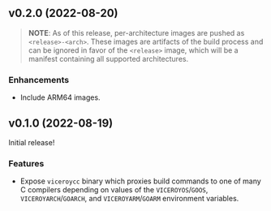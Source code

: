 v0.2.0 (2022-08-20)
-------------------

> **NOTE**: As of this release, per-architecture images are pushed as
> `<release>-<arch>`. These images are artifacts of the build process and can
> be ignored in favor of the `<release>` image, which will be a manifest
> containing all supported architectures.

### Enhancements

* Include ARM64 images.

v0.1.0 (2022-08-19)
-------------------

Initial release!

### Features

* Expose `viceroycc` binary which proxies build commands to one of many C
  compilers depending on values of the `VICEROYOS`/`GOOS`, `VICEROYARCH`/`GOARCH`,
  and `VICEROYARM`/`GOARM` environment variables.
